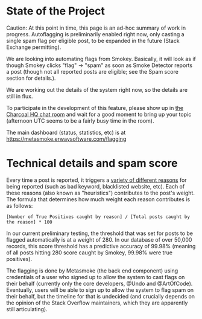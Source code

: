 # State of the Project

Caution: At this point in time, this page is an ad-hoc summary of work in progress. Autoflagging is preliminarily enabled right now, only casting a single spam flag per eligible post, to be expanded in the future (Stack Exchange permitting).

We are looking into automating flags from Smokey.  Basically, it will look as if though Smokey clicks "flag" -> "spam" as soon as Smoke Detector reports a post (though not all reported posts are eligible; see the Spam score section for details.).

We are working out the details of the system right now, so the details are still in flux.

To participate in the development of this feature, please show up in [the Charcoal HQ chat room](http://chat.stackexchange.com/rooms/11540/charcoal-hq) and wait for a good moment to bring up your topic (afternoon UTC seems to be a fairly busy time in the room).

The main dashboard (status, statistics, etc) is at https://metasmoke.erwaysoftware.com/flagging

# Technical details and spam score

Every time a post is reported, it triggers a [variety of different reasons](https://metasmoke.erwaysoftware.com/dashboard) for being reported (such as bad keyword, blacklisted website, etc). Each of these reasons (also known as "heuristics") contributes to the post's weight. The formula that determines how much weight each reason contributes is as follows:

`[Number of True Positives caught by reason] / [Total posts caught by the reason] * 100`

In our current preliminary testing, the threshold that was set for posts to be flagged automatically is at a weight of 280. In our database of over 50,000 records, this score threshold has a predictive accuracy of 99.98% (meaning of all posts hitting 280 score caught by Smokey, 99.98% were true positives).

The flagging is done by Metasmoke (the back end component) using credentials of a user who signed up to allow the system to cast flags on their behalf (currently only the core developers, @Undo and @ArtOfCode).  Eventually, users will be able to sign up to allow the system to flag spam on their behalf, but the timeline for that is undecided (and crucially depends on the opinion of the Stack Overflow maintainers, which they are apparently still articulating).